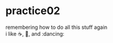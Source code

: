 practice02
==========

remembering how to do all this stuff again  
i like :coffee:, :pizza:, and :dancing:
